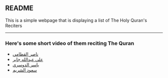 ## README ##
This is a simple webpage that is displaying a list of The Holy Quran's Reciters

------------------------------------

### Here's some short video of them reciting The Quran ###

* [ناصر القطامي](https://www.youtube.com/watch?v=cn1WcpAyMbw) 
* [علي عبدالله جابر](https://www.youtube.com/watch?v=qunk2gIJ61M) 
* [ياسر الدوسري](https://www.youtube.com/watch?v=VeGIAzt1tI0)
* [سعود الشريم](https://www.youtube.com/watch?v=sNrhOVKVFTo) 
